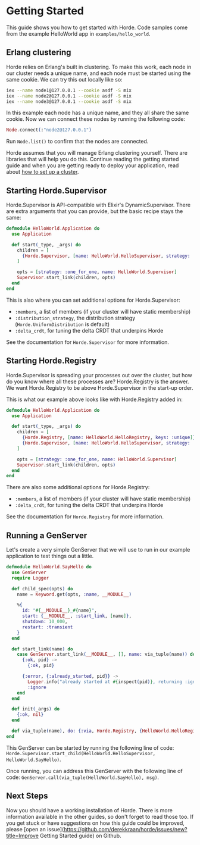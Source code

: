 # Getting Started

This guide shows you how to get started with Horde. Code samples come from the example HelloWorld app in `examples/hello_world`.

## Erlang clustering

Horde relies on Erlang's built in clustering. To make this work, each node in our cluster needs a unique name, and each node must be started using the same cookie. We can try this out locally like so:

```bash
iex --name node1@127.0.0.1 --cookie asdf -S mix
iex --name node2@127.0.0.1 --cookie asdf -S mix
iex --name node3@127.0.0.1 --cookie asdf -S mix
```

In this example each node has a unique name, and they all share the same cookie. Now we can connect these nodes by running the following code:

```elixir
Node.connect(:"node2@127.0.0.1")
```

Run `Node.list()` to confirm that the nodes are connected.

Horde assumes that you will manage Erlang clustering yourself. There are libraries that will help you do this. Continue reading the getting started guide and when you are getting ready to deploy your application, read about [how to set up a cluster](libcluster.html).

## Starting Horde.Supervisor

Horde.Supervisor is API-compatible with Elixir's DynamicSupervisor. There are extra arguments that you can provide, but the basic recipe stays the same:

```elixir
defmodule HelloWorld.Application do
  use Application

  def start(_type, _args) do
    children = [
      {Horde.Supervisor, [name: HelloWorld.HelloSupervisor, strategy: :one_for_one]},
    ]

    opts = [strategy: :one_for_one, name: HelloWorld.Supervisor]
    Supervisor.start_link(children, opts)
  end
end
```

This is also where you can set additional options for Horde.Supervisor:
- `:members`, a list of members (if your cluster will have static membership)
- `:distribution_strategy`, the distribution strategy (`Horde.UniformDistribution` is default)
- `:delta_crdt`, for tuning the delta CRDT that underpins Horde

See the documentation for `Horde.Supervisor` for more information.

## Starting Horde.Registry

Horde.Supervisor is spreading your processes out over the cluster, but how do you know where all these processes are? Horde.Registry is the answer. We want Horde.Registry to be above Horde.Supervisor in the start-up order. 

This is what our example above looks like with Horde.Registry added in:

```elixir
defmodule HelloWorld.Application do
  use Application

  def start(_type, _args) do
    children = [
      {Horde.Registry, [name: HelloWorld.HelloRegistry, keys: :unique]},
      {Horde.Supervisor, [name: HelloWorld.HelloSupervisor, strategy: :one_for_one]},
    ]

    opts = [strategy: :one_for_one, name: HelloWorld.Supervisor]
    Supervisor.start_link(children, opts)
  end
end
```

There are also some additional options for Horde.Registry:
- `:members`, a list of members (if your cluster will have static membership)
- `:delta_crdt`, for tuning the delta CRDT that underpins Horde

See the documentation for `Horde.Registry` for more information.

## Running a GenServer

Let's create a very simple GenServer that we will use to run in our example application to test things out a little.

```elixir
defmodule HelloWorld.SayHello do
  use GenServer
  require Logger

  def child_spec(opts) do
    name = Keyword.get(opts, :name, __MODULE__)

    %{
      id: "#{__MODULE__}_#{name}",
      start: {__MODULE__, :start_link, [name]},
      shutdown: 10_000,
      restart: :transient
    }
  end

  def start_link(name) do
    case GenServer.start_link(__MODULE__, [], name: via_tuple(name)) do
      {:ok, pid} ->
        {:ok, pid}

      {:error, {:already_started, pid}} ->
        Logger.info("already started at #{inspect(pid)}, returning :ignore")
        :ignore
    end
  end

  def init(_args) do
    {:ok, nil}
  end

  def via_tuple(name), do: {:via, Horde.Registry, {HelloWorld.HelloRegistry, name}}
end
```

This GenServer can be started by running the following line of code: `Horde.Supervisor.start_child(HelloWorld.HelloSupervisor, HelloWorld.SayHello)`.

Once running, you can address this GenServer with the following line of code: `GenServer.call(via_tuple(HelloWorld.SayHello), msg)`.

## Next Steps

Now you should have a working installation of Horde. There is more information available in the other guides, so don't forget to read those too. If you get stuck or have suggestions on how this guide could be improved, please [open an issue](https://github.com/derekkraan/horde/issues/new?title=Improve Getting Started guide) on Github.
